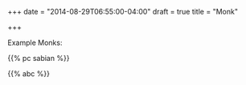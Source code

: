 +++
date = "2014-08-29T06:55:00-04:00"
draft = true
title = "Monk"

+++

Example Monks:

{{% pc sabian %}}

{{% abc %}}

